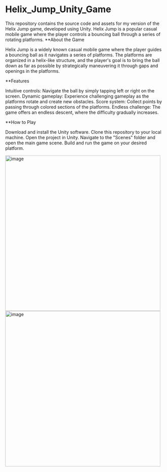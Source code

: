 # Helix_Jump_Unity_Game
This repository contains the source code and assets for my version of the Helix Jump game, developed using Unity. Helix Jump is a popular casual mobile game where the player controls a bouncing ball through a series of rotating platforms.
**About the Game

Helix Jump is a widely known casual mobile game where the player guides a bouncing ball as it navigates a series of platforms. The platforms are organized in a helix-like structure, and the player's goal is to bring the ball down as far as possible by strategically maneuvering it through gaps and openings in the platforms.

**Features

Intuitive controls: Navigate the ball by simply tapping left or right on the screen.
Dynamic gameplay: Experience challenging gameplay as the platforms rotate and create new obstacles.
Score system: Collect points by passing through colored sections of the platforms.
Endless challenge: The game offers an endless descent, where the difficulty gradually increases.

**How to Play

Download and install the Unity software.
Clone this repository to your local machine.
Open the project in Unity.
Navigate to the "Scenes" folder and open the main game scene.
Build and run the game on your desired platform.


<img width="490" alt="image" src="https://github.com/cglcavusoglu/Helix_Jump_Unity_Game/assets/73901104/acd9b204-bb54-47d5-8a84-5f72b46804de">

<img width="490" alt="image" src="https://github.com/cglcavusoglu/Helix_Jump_Unity_Game/assets/73901104/c6e830f0-a691-464b-9f34-8640fecd015b">

